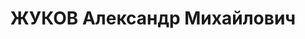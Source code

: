 ---
title: ЖУКОВ Александр Михайлович
description: "1903 року народження, м. Запоріжжя, українець, освіта неповна середня,\
  \ член ВКП(б). Проживав: м. Сталіно (м. Донецьк), 8 лінія, буд. № 152. Начальник\
  \ відділу облспоживспілки. \n  Заарештований 26 липня 1937 року. Засуджений військовою\
  \ колегією Верховного Суду СРСР до розстрілу. Вирок приведено до виконання у м.\
  \ Сталіно 2 грудня 1937 року. \n  Реабілітований у 1992 році."
---